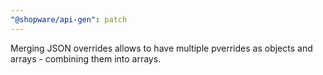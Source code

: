 ```yaml
---
"@shopware/api-gen": patch
---
```


Merging JSON overrides allows to have multiple pverrides as objects and arrays - combining them into arrays.
